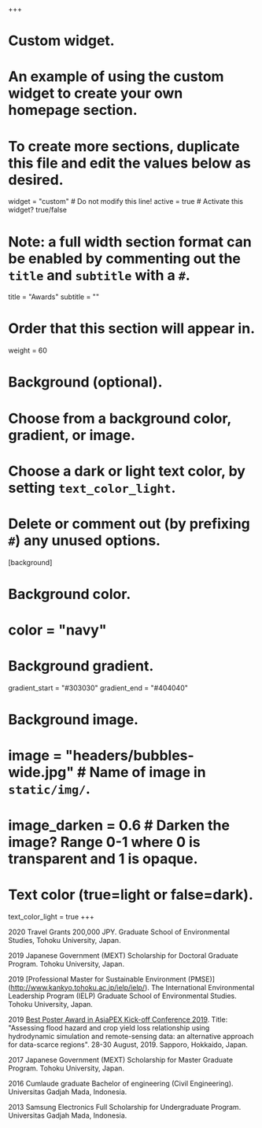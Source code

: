 +++
# Custom widget.
# An example of using the custom widget to create your own homepage section.
# To create more sections, duplicate this file and edit the values below as desired.
widget = "custom"  # Do not modify this line!
active = true  # Activate this widget? true/false

# Note: a full width section format can be enabled by commenting out the `title` and `subtitle` with a `#`.
title = "Awards"
subtitle = ""

# Order that this section will appear in.
weight = 60

# Background (optional).
#   Choose from a background color, gradient, or image.
#   Choose a dark or light text color, by setting `text_color_light`.
#   Delete or comment out (by prefixing `#`) any unused options.
[background]
  # Background color.
  # color = "navy"
  
  # Background gradient.
   gradient_start = "#303030"
   gradient_end = "#404040"
  
  # Background image.
 # image = "headers/bubbles-wide.jpg"  # Name of image in `static/img/`.
 # image_darken = 0.6  # Darken the image? Range 0-1 where 0 is transparent and 1 is opaque.

  # Text color (true=light or false=dark).
  text_color_light = true
+++

2020 Travel Grants 200,000 JPY. Graduate School of Environmental Studies, Tohoku University, Japan.

2019 Japanese Government (MEXT) Scholarship for Doctoral Graduate Program. Tohoku University, Japan.

2019 [Professional Master for Sustainable Environment (PMSE)] (http://www.kankyo.tohoku.ac.jp/ielp/ielp/). The International Environmental Leadership Program (IELP) Graduate School of Environmental Studies. Tohoku University, Japan.

2019 [Best Poster Award in AsiaPEX Kick-off Conference 2019](http://iceds.cc.kagawa-u.ac.jp/asiapex/pages/conf1/). Title: "Assessing flood hazard and crop yield loss relationship using hydrodynamic simulation and remote-sensing data: an alternative approach for data-scarce regions". 28-30 August, 2019. Sapporo, Hokkaido, Japan.

2017 Japanese Government (MEXT) Scholarship for Master Graduate Program. Tohoku University, Japan.

2016 Cumlaude graduate Bachelor of engineering (Civil Engineering). Universitas Gadjah Mada, Indonesia.

2013 Samsung Electronics Full Scholarship for Undergraduate Program. Universitas Gadjah Mada, Indonesia.
